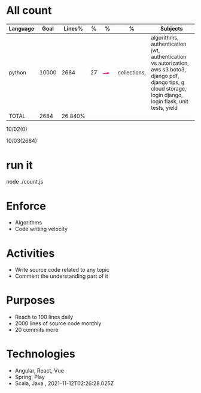 # All count
|Language|Goal|Lines%|%|%|%|Subjects|
|----------|-------|-------|--------|--------|--------|--------|
|python|10000|2684|27|![python](https://raw.githubusercontent.com/kapit4n/l-10000-dev/master/python.png)|collections, |algorithms, authentication jwt, authentication vs autorization, aws s3 boto3, django pdf, django tips, g cloud storage, login django, login flask, unit tests, yield|
|TOTAL|2684|26.840%|
10/02(0)

10/03(2684)


  # run it
  node ./count.js
      
# Enforce
  * Algorithms
  * Code writing velocity
  
  # Activities
  * Write source code related to any topic
  * Comment the understanding part of it
      
  # Purposes
  * Reach to 100 lines daily
  * 2000 lines of source code monthly
  * 20 commits more
  
  # Technologies
  * Angular, React, Vue
  * Spring, Play
  * Scala, Java
  , 2021-11-12T02:26:28.025Z
